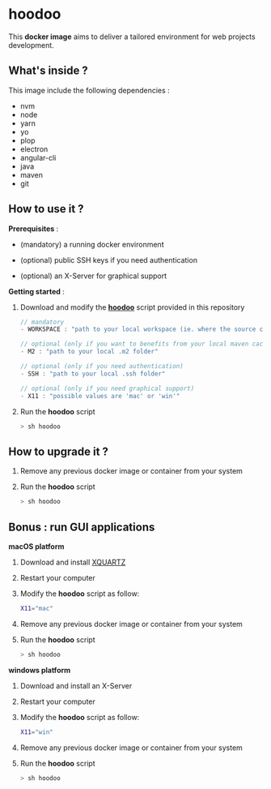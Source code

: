 # hoodoo

This **docker image** aims to deliver a tailored environment for web projects development.  

## What's inside ?

This image include the following dependencies :

- nvm
- node
- yarn
- yo
- plop
- electron
- angular-cli
- java
- maven
- git

## How to use it ?

**Prerequisites** :   

- (mandatory) a running docker environment   

- (optional) public SSH keys if you need authentication

- (optional) an X-Server for graphical support

**Getting started** :   

1. Download and modify the [**hoodoo**](https://github.com/Badisi/docker-hoodoo/blob/master/scripts/hoodoo) script provided in this repository   

   ```javascript
   // mandatory
   - WORKSPACE : "path to your local workspace (ie. where the source code of your web projects resides)"

   // optional (only if you want to benefits from your local maven cache)
   - M2 : "path to your local .m2 folder"

   // optional (only if you need authentication)
   - SSH : "path to your local .ssh folder"

   // optional (only if you need graphical support)
   - X11 : "possible values are 'mac' or 'win'"
   ```

2. Run the **hoodoo** script   

   ```bash
   > sh hoodoo
   ```

## How to upgrade it ?

1. Remove any previous docker image or container from your system  

2. Run the **hoodoo** script   

   ```bash
   > sh hoodoo
   ```  

## Bonus : run GUI applications

**macOS platform**   

1. Download and install [XQUARTZ](https://www.xquartz.org/)   

2. Restart your computer   

3. Modify the **hoodoo** script as follow:

   ```bash
   X11="mac"
   ```
4. Remove any previous docker image or container from your system   

5. Run the **hoodoo** script   

   ```bash
   > sh hoodoo
   ```  

**windows platform**   

1. Download and install an X-Server   

2. Restart your computer   

3. Modify the **hoodoo** script as follow:

   ```bash
   X11="win"
   ```
4. Remove any previous docker image or container from your system   

5. Run the **hoodoo** script   

   ```bash
   > sh hoodoo
   ```  
